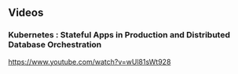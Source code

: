 ## Videos
### Kubernetes : Stateful Apps in Production and Distributed Database Orchestration
https://www.youtube.com/watch?v=wUl81sWt928  

